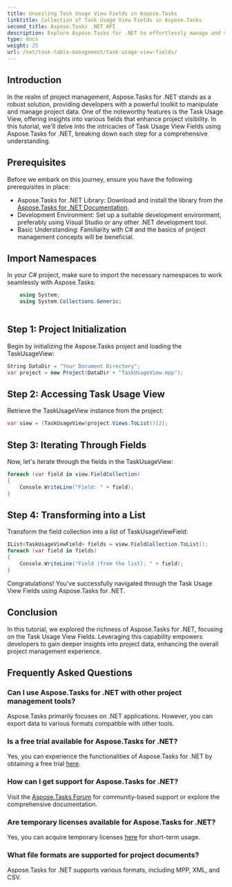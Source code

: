 ```yaml
---
title: Unveiling Task Usage View Fields in Aspose.Tasks
linktitle: Collection of Task Usage View Fields in Aspose.Tasks
second_title: Aspose.Tasks .NET API
description: Explore Aspose.Tasks for .NET to effortlessly manage and visualize project data. Dive into Task Usage View Fields for enhanced project insights.
type: docs
weight: 25
url: /net/task-table-management/task-usage-view-fields/
---
```

## Introduction
In the realm of project management, Aspose.Tasks for .NET stands as a robust solution, providing developers with a powerful toolkit to manipulate and manage project data. One of the noteworthy features is the Task Usage View, offering insights into various fields that enhance project visibility. In this tutorial, we'll delve into the intricacies of Task Usage View Fields using Aspose.Tasks for .NET, breaking down each step for a comprehensive understanding.
## Prerequisites
Before we embark on this journey, ensure you have the following prerequisites in place:
- Aspose.Tasks for .NET Library: Download and install the library from the [Aspose.Tasks for .NET Documentation](https://reference.aspose.com/tasks/net/).
- Development Environment: Set up a suitable development environment, preferably using Visual Studio or any other .NET development tool.
- Basic Understanding: Familiarity with C# and the basics of project management concepts will be beneficial.
## Import Namespaces
In your C# project, make sure to import the necessary namespaces to work seamlessly with Aspose.Tasks:
```csharp
    using System;
    using System.Collections.Generic;
    
```
## Step 1: Project Initialization
Begin by initializing the Aspose.Tasks project and loading the TaskUsageView:
```csharp
String DataDir = "Your Document Directory";
var project = new Project(DataDir + "TaskUsageView.mpp");
```
## Step 2: Accessing Task Usage View
Retrieve the TaskUsageView instance from the project:
```csharp
var view = (TaskUsageView)project.Views.ToList()[2];
```
## Step 3: Iterating Through Fields
Now, let's iterate through the fields in the TaskUsageView:
```csharp
foreach (var field in view.FieldCollection)
{
    Console.WriteLine("Field: " + field);
}
```
## Step 4: Transforming into a List
Transform the field collection into a list of TaskUsageViewField:
```csharp
IList<TaskUsageViewField> fields = view.FieldCollection.ToList();
foreach (var field in fields)
{
    Console.WriteLine("Field (from the list): " + field);
}
```
Congratulations! You've successfully navigated through the Task Usage View Fields using Aspose.Tasks for .NET.
## Conclusion
In this tutorial, we explored the richness of Aspose.Tasks for .NET, focusing on the Task Usage View Fields. Leveraging this capability empowers developers to gain deeper insights into project data, enhancing the overall project management experience.
## Frequently Asked Questions
### Can I use Aspose.Tasks for .NET with other project management tools?
Aspose.Tasks primarily focuses on .NET applications. However, you can export data to various formats compatible with other tools.
### Is a free trial available for Aspose.Tasks for .NET?
Yes, you can experience the functionalities of Aspose.Tasks for .NET by obtaining a free trial [here](https://releases.aspose.com/).
### How can I get support for Aspose.Tasks for .NET?
Visit the [Aspose.Tasks Forum](https://forum.aspose.com/c/tasks/15) for community-based support or explore the comprehensive documentation.
### Are temporary licenses available for Aspose.Tasks for .NET?
Yes, you can acquire temporary licenses [here](https://purchase.aspose.com/temporary-license/) for short-term usage.
### What file formats are supported for project documents?
Aspose.Tasks for .NET supports various formats, including MPP, XML, and CSV.
